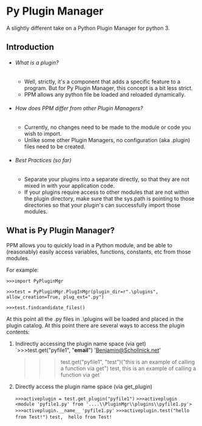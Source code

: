 # Py Plugin Manager

A slightly different take on a Python Plugin Manager for python 3.



## Introduction

- ###### What is a plugin?

  - Well, strictly, it's a component that adds a specific feature to a program.  But for Py Plugin Manager, this concept is a bit less strict.  
  - PPM allows any python file be loaded and reloaded dynamically.

- ###### How does PPM differ from other Plugin Managers?

  - Currently, no changes need to be made to the module or code you wish to import.
  - Unlike some other Plugin Managers, no configuration (aka .plugin) files need to be created.

- ###### Best Practices (so far)

  - Separate your plugins into a separate directly, so that they are not mixed in with your application code.
  - If your plugins require access to other modules that are not within the plugin directory, make sure that the sys.path is pointing to those directories so that your plugin's can successfully import those modules.



## What is Py Plugin Manager? 

PPM allows you to quickly load in a Python module, and be able to (reasonably) easily access variables, functions, constants, etc from those modules.

For example:

`>>>import PyPluginMgr`

`>>>test = PyPluginMgr.PlugInMgr(plugin_dir=r".\plugins",
                   			  allow_creation=True, plug_ext=".py")`
                          
`>>>test.findcandidate_files()`

At this point all the .py files in .\plugins will be loaded and placed in the plugin catalog.  At this point there are several ways to access the plugin contents:

1. Indirectly accessing the plugin name space (via get)
   `>>>test.get("pyfile1", "__email__")
   'Benjamin@Schollnick.net'
   >>>test.get("pyfile1", "test")("this is an example of calling a function via get")
   test,  this is an example of calling a function via get`

2. Directly access the plugin name space (via get_plugin)

   `>>>activeplugin = test.get_plugin("pyfile1")`
   `>>>activeplugin`
   `<module 'pyfile1.py' from '....\\PluginMgr\\plugins\\pyfile1.py'>`
   `>>>activeplugin.__name__`
   `'pyfile1.py'`
   `>>>activeplugin.test("hello from Test!")`
   `test,  hello from Test!`

